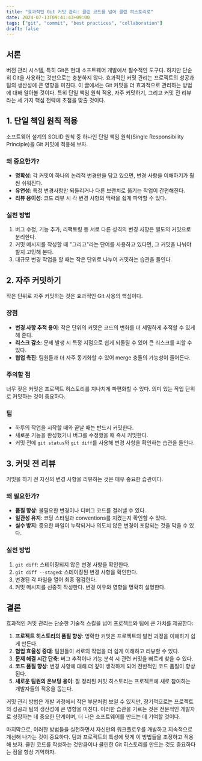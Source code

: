```yaml
---
title: "효과적인 Git 커밋 관리: 클린 코드를 넘어 클린 히스토리로"
date: 2024-07-13T09:41:43+09:00
tags: ["git", "commit", "best practices", "collaboration"]
draft: false
---
```


## 서론

버전 관리 시스템, 특히 Git은 현대 소프트웨어 개발에서 필수적인 도구다. 하지만 단순히 Git을 사용하는 것만으로는 충분하지 않다. 효과적인 커밋 관리는 프로젝트의 성공과 팀의 생산성에 큰 영향을 미친다. 이 글에서는 Git 커밋을 더 효과적으로 관리하는 방법에 대해 알아볼 것이다. 특히 단일 책임 원칙 적용, 자주 커밋하기, 그리고 커밋 전 리뷰라는 세 가지 핵심 전략에 초점을 맞출 것이다.

## 1. 단일 책임 원칙 적용

소프트웨어 설계의 SOLID 원칙 중 하나인 단일 책임 원칙(Single Responsibility Principle)을 Git 커밋에 적용해 보자.

### 왜 중요한가?

-   **명확성**: 각 커밋이 하나의 논리적 변경만을 담고 있으면, 변경 사항을 이해하기가 훨씬 쉬워진다.
-   **유연성**: 특정 변경사항만 되돌리거나 다른 브랜치로 옮기는 작업이 간편해진다.
-   **리뷰 용이성**: 코드 리뷰 시 각 변경 사항의 맥락을 쉽게 파악할 수 있다.

### 실천 방법

1. 버그 수정, 기능 추가, 리팩토링 등 서로 다른 성격의 변경 사항은 별도의 커밋으로 분리한다.
2. 커밋 메시지를 작성할 때 "그리고"라는 단어를 사용하고 있다면, 그 커밋을 나눠야 할지 고민해 본다.
3. 대규모 변경 작업을 할 때는 작은 단위로 나누어 커밋하는 습관을 들인다.

## 2. 자주 커밋하기

작은 단위로 자주 커밋하는 것은 효과적인 Git 사용의 핵심이다.

### 장점

-   **변경 사항 추적 용이**: 작은 단위의 커밋은 코드의 변화를 더 세밀하게 추적할 수 있게 해 준다.
-   **리스크 감소**: 문제 발생 시 특정 지점으로 쉽게 되돌릴 수 있어 큰 리스크를 피할 수 있다.
-   **협업 촉진**: 팀원들과 더 자주 동기화할 수 있어 merge 충돌의 가능성이 줄어든다.

### 주의할 점

너무 잦은 커밋은 프로젝트 히스토리를 지나치게 파편화할 수 있다. 의미 있는 작업 단위로 커밋하는 것이 중요하다.

### 팁

-   하루의 작업을 시작할 때와 끝날 때는 반드시 커밋한다.
-   새로운 기능을 완성했거나 버그를 수정했을 때 즉시 커밋한다.
-   커밋 전에 `git status`와 `git diff`를 사용해 변경 사항을 확인하는 습관을 들인다.

## 3. 커밋 전 리뷰

커밋을 하기 전 자신의 변경 사항을 리뷰하는 것은 매우 중요한 습관이다.

### 왜 필요한가?

-   **품질 향상**: 불필요한 변경이나 디버그 코드를 걸러낼 수 있다.
-   **일관성 유지**: 코딩 스타일과 conventions를 지켰는지 확인할 수 있다.
-   **실수 방지**: 중요한 파일이 누락되거나 의도치 않은 변경이 포함되는 것을 막을 수 있다.

### 실천 방법

1. `git diff`: 스테이징되지 않은 변경 사항을 확인한다.
2. `git diff --staged`: 스테이징된 변경 사항을 확인한다.
3. 변경된 각 파일을 열어 최종 점검한다.
4. 커밋 메시지를 신중히 작성한다. 변경 이유와 영향을 명확히 설명한다.

## 결론

효과적인 커밋 관리는 단순한 기술적 스킬을 넘어 프로젝트와 팀에 큰 가치를 제공한다:

1. **프로젝트 히스토리의 품질 향상**: 명확한 커밋은 프로젝트의 발전 과정을 이해하기 쉽게 만든다.
2. **협업 효율성 증대**: 팀원들이 서로의 작업을 더 쉽게 이해하고 리뷰할 수 있다.
3. **문제 해결 시간 단축**: 버그 추적이나 기능 분석 시 관련 커밋을 빠르게 찾을 수 있다.
4. **코드 품질 향상**: 변경 사항에 대해 더 깊이 생각하게 되어 전반적인 코드 품질이 향상된다.
5. **새로운 팀원의 온보딩 용이**: 잘 정리된 커밋 히스토리는 프로젝트에 새로 참여하는 개발자들의 적응을 돕는다.

커밋 관리 방법은 개발 과정에서 작은 부분처럼 보일 수 있지만, 장기적으로는 프로젝트의 성공과 팀의 생산성에 큰 영향을 미친다. 이러한 습관을 기르는 것은 전문적인 개발자로 성장하는 데 중요한 단계이며, 더 나은 소프트웨어를 만드는 데 기여할 것이다.

마지막으로, 이러한 방법들을 실천하면서 자신만의 워크플로우를 개발하고 지속적으로 개선해 나가는 것이 중요하다. 팀과 프로젝트의 특성에 맞게 이 방법들을 조정하고 적용해 보자. 클린 코드를 작성하는 것만큼이나 클린한 Git 히스토리를 만드는 것도 중요하다는 점을 항상 기억하자.
